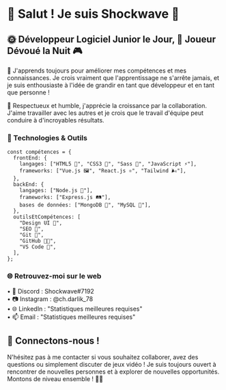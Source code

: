 # 👋 Salut ! Je suis Shockwave 🚀

## 🌞 Développeur Logiciel Junior le Jour, 🌙 Joueur Dévoué la Nuit 🎮

🌱 J'apprends toujours pour améliorer mes compétences et mes connaissances. Je crois vraiment que l'apprentissage ne s'arrête jamais, et je suis enthousiaste à l'idée de grandir en tant que développeur et en tant que personne !

🤝 Respectueux et humble, j'apprécie la croissance par la collaboration. J'aime travailler avec les autres et je crois que le travail d'équipe peut conduire à d'incroyables résultats.

### 🔧 Technologies & Outils

```
const compétences = {
  frontEnd: {
    langages: ["HTML5 📄", "CSS3 🎨", "Sass 💅", "JavaScript ⚡"],
    frameworks: ["Vue.js 🖼️", "React.js ⚛️", "Tailwind 🌬️"],
  },
  backEnd: {
    langages: ["Node.js 💚"],
    frameworks: ["Express.js 🛤️"],
    bases de données: ["MongoDB 🍃", "MySQL 🐬"],
  },
  outilsEtCompétences: [
    "Design UI 🎨",
    "SEO 🚀",
    "Git 🌳",
    "GitHub 🐱‍💻",
    "VS Code 💙",
  ],
};
```

### 🌐 Retrouvez-moi sur le web     
• 🎉 Discord : Shockwave#7192    
• 📷 Instagram : @ch.darlik_78   
• 🌐 LinkedIn : "Statistiques meilleures requises"  
• 📫 Email : "Statistiques meilleures requises"   

## 🤝 Connectons-nous !
N'hésitez pas à me contacter si vous souhaitez collaborer, avez des questions ou simplement discuter de jeux vidéo ! Je suis toujours ouvert à rencontrer de nouvelles personnes et à explorer de nouvelles opportunités. Montons de niveau ensemble ! 🎉🚀
